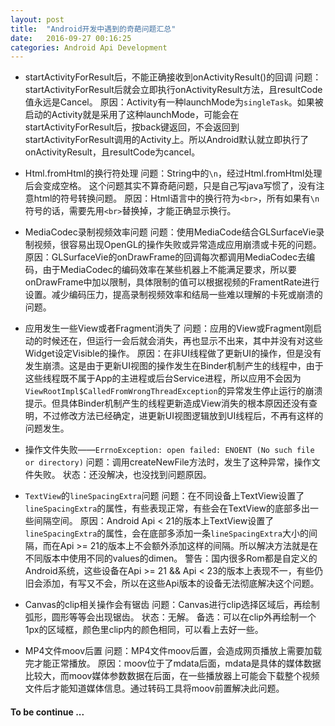```yaml
---
layout: post
title:  "Android开发中遇到的奇葩问题汇总"
date:   2016-09-27 00:16:25
categories: Android Api Development
---
```


* startActivityForResult后，不能正确接收到onActivityResult()的回调
问题：startActivityForResult后就会立即执行onActivityResult方法，且resultCode值永远是Cancel。
原因：Activity有一种launchMode为```singleTask```。如果被启动的Activity就是采用了这种launchMode，可能会在startActivityForResult后，按back键返回，不会返回到startActivityForResult调用的Activity上。所以Android默认就立即执行了onActivityResult，且resultCode为cancel。

* Html.fromHtml的换行符处理
问题：String中的```\n```，经过Html.fromHtml处理后会变成空格。
这个问题其实不算奇葩问题，只是自己写java写惯了，没有注意html的符号转换问题。
原因：Html语言中的换行符为```<br>```，所有如果有```\n```符号的话，需要先用```<br>```替换掉，才能正确显示换行。

* MediaCodec录制视频效率问题
问题：使用MediaCode结合GLSurfaceVie录制视频，很容易出现OpenGL的操作失败或异常造成应用崩溃或卡死的问题。
原因：GLSurfaceVie的onDrawFrame的回调每次都调用MediaCodec去编码，由于MediaCodec的编码效率在某些机器上不能满足要求，所以要onDrawFrame中加以限制，具体限制的值可以根据视频的FramentRate进行设置。减少编码压力，提高录制视频效率和结局一些难以理解的卡死或崩溃的问题。

* 应用发生一些View或者Fragment消失了
问题：应用的View或Fragment刚启动的时候还在，但运行一会后就会消失，再也显示不出来，其中并没有对这些Widget设定Visible的操作。
原因：在非UI线程做了更新UI的操作，但是没有发生崩溃。这是由于更新UI视图的操作发生在Binder机制产生的线程中，由于这些线程既不属于App的主进程或后台Service进程，所以应用不会因为```ViewRootImpl$CalledFromWrongThreadException```的异常发生停止运行的崩溃提示。但具体Binder机制产生的线程更新造成View消失的根本原因还没有查明，不过修改方法已经确定，进更新UI视图逻辑放到UI线程后，不再有这样的问题发生。

* 操作文件失败——```ErrnoException: open failed: ENOENT (No such file or directory)```
问题：调用createNewFile方法时，发生了这种异常，操作文件失败。
状态：还没解决，也没找到问题原因。

* ```TextView```的```lineSpacingExtra```问题
问题：在不同设备上TextView设置了```lineSpacingExtra```的属性，有些表现正常，有些会在TextView的底部多出一些间隔空间。
原因：Android Api < 21的版本上TextView设置了```lineSpacingExtra```的属性，会在底部多添加一条```lineSpacingExtra```大小的间隔，而在Api >= 21的版本上不会额外添加这样的间隔。所以解决方法就是在不同版本中使用不同的values的dimen。
警告：国内很多Rom都是自定义的Android系统，这些设备在Api >= 21 && Api < 23的版本上表现不一，有些仍旧会添加，有写又不会，所以在这些Api版本的设备无法彻底解决这个问题。

* Canvas的clip相关操作会有锯齿
问题：Canvas进行clip选择区域后，再绘制弧形，圆形等等会出现锯齿。
状态：无解。
备选：可以在clip外再绘制一个1px的区域框，颜色里clip内的颜色相同，可以看上去好一些。

* MP4文件moov后置
问题：MP4文件moov后置，会造成网页播放上需要加载完才能正常播放。
原因：moov位于了mdata后面，mdata是具体的媒体数据比较大，而moov媒体参数数据在后面，在一些播放器上可能会下载整个视频文件后才能知道媒体信息。通过转码工具将moov前置解决此问题。

#### To be continue ...
